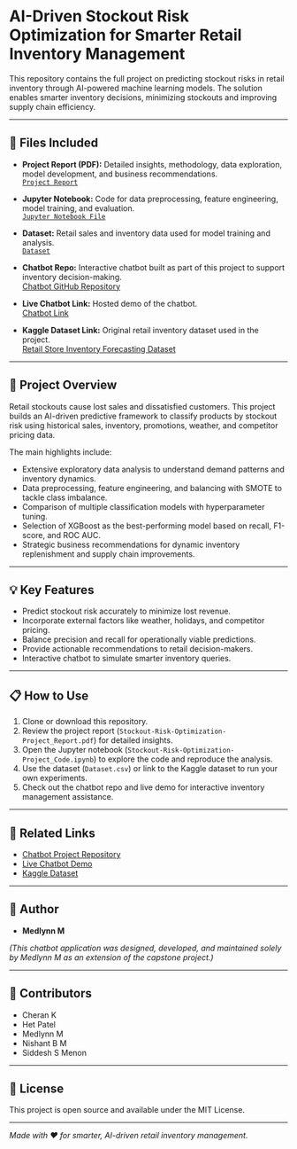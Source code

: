 # AI-Driven Stockout Risk Optimization for Smarter Retail Inventory Management

This repository contains the full project on predicting stockout risks in retail inventory through AI-powered machine learning models. The solution enables smarter inventory decisions, minimizing stockouts and improving supply chain efficiency.

---

## 📁 Files Included

- **Project Report (PDF):** Detailed insights, methodology, data exploration, model development, and business recommendations.  
  [`Project Report`](Stockout-Risk-Optimization-Project_Report.pdf)

- **Jupyter Notebook:** Code for data preprocessing, feature engineering, model training, and evaluation.  
  [`Jupyter Notebook File`](Stockout-Risk-Optimization-Project_Code.ipynb)

- **Dataset:** Retail sales and inventory data used for model training and analysis.  
  [`Dataset`](Dataset.csv)

- **Chatbot Repo:** Interactive chatbot built as part of this project to support inventory decision-making.  
  [Chatbot GitHub Repository](https://github.com/yourusername/your-chatbot-repo)

- **Live Chatbot Link:** Hosted demo of the chatbot. <br>
  [Chatbot Link](https://chatbotapp-d7x3kzeewgz8ufpdou7g5z.streamlit.app/)

- **Kaggle Dataset Link:** Original retail inventory dataset used in the project.  
  [Retail Store Inventory Forecasting Dataset](https://www.kaggle.com/datasets/anirudhchauhan/retail-store-inventory-forecasting-dataset/data)

---

## 🚀 Project Overview

Retail stockouts cause lost sales and dissatisfied customers. This project builds an AI-driven predictive framework to classify products by stockout risk using historical sales, inventory, promotions, weather, and competitor pricing data.

The main highlights include:

- Extensive exploratory data analysis to understand demand patterns and inventory dynamics.
- Data preprocessing, feature engineering, and balancing with SMOTE to tackle class imbalance.
- Comparison of multiple classification models with hyperparameter tuning.
- Selection of XGBoost as the best-performing model based on recall, F1-score, and ROC AUC.
- Strategic business recommendations for dynamic inventory replenishment and supply chain improvements.

---

## 💡 Key Features

- Predict stockout risk accurately to minimize lost revenue.
- Incorporate external factors like weather, holidays, and competitor pricing.
- Balance precision and recall for operationally viable predictions.
- Provide actionable recommendations to retail decision-makers.
- Interactive chatbot to simulate smarter inventory queries.

---

## 📋 How to Use

1. Clone or download this repository.
2. Review the project report (`Stockout-Risk-Optimization-Project_Report.pdf`) for detailed insights.
3. Open the Jupyter notebook (`Stockout-Risk-Optimization-Project_Code.ipynb`) to explore the code and reproduce the analysis.
4. Use the dataset (`Dataset.csv`) or link to the Kaggle dataset to run your own experiments.
5. Check out the chatbot repo and live demo for interactive inventory management assistance.

---

## 🔗 Related Links

- [Chatbot Project Repository](https://github.com/Medlynn-M/chatbot_app)  
- [Live Chatbot Demo](https://chatbotapp-d7x3kzeewgz8ufpdou7g5z.streamlit.app/)  
- [Kaggle Dataset](https://www.kaggle.com/datasets/anirudhchauhan/retail-store-inventory-forecasting-dataset/data)

---

## 🙌 Author

- **Medlynn M**

_(This chatbot application was designed, developed, and maintained solely by Medlynn M as an extension of the capstone project.)_

---
## 🙌 Contributors

- Cheran K  
- Het Patel  
- Medlynn M  
- Nishant B M  
- Siddesh S Menon

---

## 📄 License

This project is open source and available under the MIT License.

---

*Made with ❤️ for smarter, AI-driven retail inventory management.*
